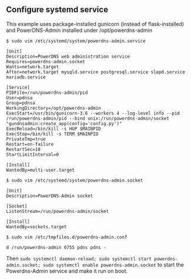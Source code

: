 ## Configure systemd service

This example uses package-installed gunicorn (instead of flask-installed) and PowerDNS-Admin installed under /opt/powerdns-admin

`$ sudo vim /etc/systemd/system/powerdns-admin.service`

```
[Unit]
Description=PowerDNS web administration service
Requires=powerdns-admin.socket
Wants=network.target
After=network.target mysqld.service postgresql.service slapd.service mariadb.service

[Service]
PIDFile=/run/powerdns-admin/pid
User=pdnsa
Group=pdnsa
WorkingDirectory=/opt/powerdns-admin
ExecStart=/usr/bin/gunicorn-3.6 --workers 4 --log-level info --pid /run/powerdns-admin/pid --bind unix:/run/powerdns-admin/socket "gundnsadmin:create_app(config='config.py')"
ExecReload=/bin/kill -s HUP $MAINPID
ExecStop=/bin/kill -s TERM $MAINPID
PrivateTmp=true
Restart=on-failure
RestartSec=10
StartLimitInterval=0

[Install]
WantedBy=multi-user.target
```

`$ sudo vim /etc/systemd/system/powerdns-admin.socket`

```
[Unit]
Description=PowerDNS-Admin socket

[Socket]
ListenStream=/run/powerdns-admin/socket

[Install]
WantedBy=sockets.target
```

`$ sudo vim /etc/tmpfiles.d/powerdns-admin.conf`

```
d /run/powerdns-admin 0755 pdns pdns -
```

Then `sudo systemctl daemon-reload; sudo systemctl start powerdns-admin.socket; sudo systemctl enable powerdns-admin.socket` to start the Powerdns-Admin service and make it run on boot.
